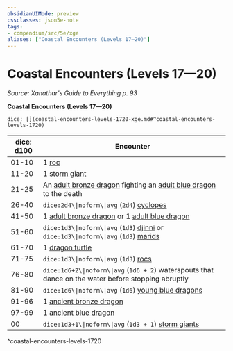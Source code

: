 ```yaml
---
obsidianUIMode: preview
cssclasses: json5e-note
tags:
- compendium/src/5e/xge
aliases: ["Coastal Encounters (Levels 17—20)"]
---
```

# Coastal Encounters (Levels 17—20)
*Source: Xanathar's Guide to Everything p. 93* 

**Coastal Encounters (Levels 17—20)**

`dice: [](coastal-encounters-levels-1720-xge.md#^coastal-encounters-levels-1720)`

| dice: d100 | Encounter |
|------------|-----------|
| 01-10 | 1 [roc](2-Mechanics/CLI/bestiary/monstrosity/roc.md) |
| 11-20 | 1 [storm giant](2-Mechanics/CLI/bestiary/giant/storm-giant.md) |
| 21-25 | An [adult bronze dragon](2-Mechanics/CLI/bestiary/dragon/adult-bronze-dragon.md) fighting an [adult blue dragon](2-Mechanics/CLI/bestiary/dragon/adult-blue-dragon.md) to the death |
| 26-40 | `dice:2d4\\|noform\\|avg` (`2d4`) [cyclopes](2-Mechanics/CLI/bestiary/giant/cyclops.md) |
| 41-50 | 1 [adult bronze dragon](2-Mechanics/CLI/bestiary/dragon/adult-bronze-dragon.md) or 1 [adult blue dragon](2-Mechanics/CLI/bestiary/dragon/adult-blue-dragon.md) |
| 51-60 | `dice:1d3\\|noform\\|avg` (`1d3`) [djinni](2-Mechanics/CLI/bestiary/elemental/djinni.md) or `dice:1d3\\|noform\\|avg` (`1d3`) [marids](2-Mechanics/CLI/bestiary/elemental/marid.md) |
| 61-70 | 1 [dragon turtle](2-Mechanics/CLI/bestiary/dragon/dragon-turtle.md) |
| 71-75 | `dice:1d3\\|noform\\|avg` (`1d3`) [rocs](2-Mechanics/CLI/bestiary/monstrosity/roc.md) |
| 76-80 | `dice:1d6+2\\|noform\\|avg` (`1d6 + 2`) waterspouts that dance on the water before stopping abruptly |
| 81-90 | `dice:1d6\\|noform\\|avg` (`1d6`) [young blue dragons](2-Mechanics/CLI/bestiary/dragon/young-blue-dragon.md) |
| 91-96 | 1 [ancient bronze dragon](2-Mechanics/CLI/bestiary/dragon/ancient-bronze-dragon.md) |
| 97-99 | 1 [ancient blue dragon](2-Mechanics/CLI/bestiary/dragon/ancient-blue-dragon.md) |
| 00 | `dice:1d3+1\\|noform\\|avg` (`1d3 + 1`) [storm giants](2-Mechanics/CLI/bestiary/giant/storm-giant.md) |
^coastal-encounters-levels-1720
